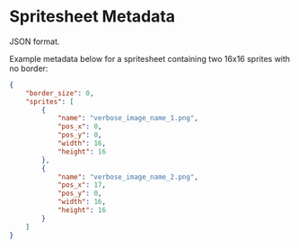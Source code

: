 # Spritesheet Metadata
JSON format.

Example metadata below for a spritesheet containing two 16x16 sprites with no border:
```JSON
{
	"border_size": 0,
	"sprites": [
		{
			"name": "verbose_image_name_1.png",
			"pos_x": 0,
			"pos_y": 0,
			"width": 16,
			"height": 16
		},
		{
			"name": "verbose_image_name_2.png",
			"pos_x": 17,
			"pos_y": 0,
			"width": 16,
			"height": 16
		}
	]
}
```